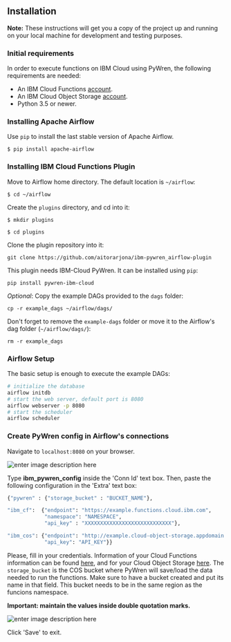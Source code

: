 
## Installation
**Note:** These instructions will get you a copy of the project up and running on your local machine for development and testing purposes.

### Initial requirements
In order to execute functions on IBM Cloud using PyWren, the following requirements are needed:

- An IBM Cloud Functions [account](https://cloud.ibm.com/openwhisk/). 
- An IBM Cloud Object Storage [account](https://www.ibm.com/cloud/object-storage).
- Python 3.5 or newer.

### Installing Apache Airflow

Use `pip` to install the last stable version of Apache Airflow.

```
$ pip install apache-airflow
```

### Installing IBM Cloud Functions Plugin

Move to Airflow home directory. The default location is `~/airflow`:

`$ cd ~/airflow`

Create the `plugins` directory, and cd into it:

`$ mkdir plugins`

`$ cd plugins`

Clone the plugin repository into it:

`git clone https://github.com/aitorarjona/ibm-pywren_airflow-plugin`

This plugin needs IBM-Cloud PyWren. It can be installed using `pip`:

`pip install pywren-ibm-cloud`

_Optional_: Copy the example DAGs provided to the `dags` folder:

`cp -r example_dags ~/airflow/dags/`

Don't forget to remove the `example-dags` folder or move it to the Airflow's dag folder (`~/airflow/dags/`):

`rm -r example_dags` 

### Airflow Setup

The basic setup is enough to execute the example DAGs:

```bash
# initialize the database
airflow initdb
# start the web server, default port is 8080
airflow webserver -p 8080
# start the scheduler
airflow scheduler
```

### Create PyWren config in Airflow's connections

Navigate to `localhost:8080` on your browser.

![enter image description here](https://i.ibb.co/rdWGC5Q/5.jpg)



Type **ibm_pywren_config** inside the 'Conn Id' text box.
Then, paste the following configuration in the 'Extra' text box:

```python
{"pywren" : {"storage_bucket" : "BUCKET_NAME"},

"ibm_cf":  {"endpoint": "https://example.functions.cloud.ibm.com", 
            "namespace": "NAMESPACE", 
            "api_key" : "XXXXXXXXXXXXXXXXXXXXXXXXXXXX"}, 

"ibm_cos": {"endpoint": "http://example.cloud-object-storage.appdomain.cloud", 
            "api_key": "API_KEY"}}
```

Please, fill in your credentials. Information of your Cloud Functions information can be found [here](https://cloud.ibm.com/openwhisk/namespace-settings), and for your Cloud Object Storage [here](https://cloud.ibm.com/objectstorage/crn%3Av1%3Abluemix%3Apublic%3Acloud-object-storage%3Aglobal%3Aa%2F827fd5191c5d42fd9a719542dffeb22e%3Aec0fe42c-4100-4d60-8c48-310c8624c311%3A%3A?paneId=credentials). The `storage_bucket` is the COS bucket where PyWren will save/load the data needed to run the functions. Make sure to have a bucket created and put its name in that field. This bucket needs to be in the same region as the funcions namespace.

**Important: maintain the values inside double quotation marks.**

![enter image description here](https://i.ibb.co/4Z9KKg8/6.jpg)

Click 'Save' to exit.
